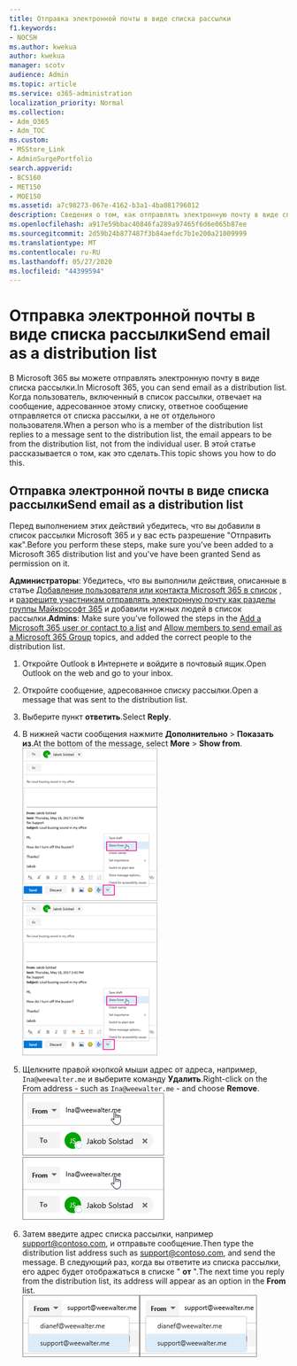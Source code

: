 ```yaml
---
title: Отправка электронной почты в виде списка рассылки
f1.keywords:
- NOCSH
ms.author: kwekua
author: kwekua
manager: scotv
audience: Admin
ms.topic: article
ms.service: o365-administration
localization_priority: Normal
ms.collection:
- Adm_O365
- Adm_TOC
ms.custom:
- MSStore_Link
- AdminSurgePortfolio
search.appverid:
- BCS160
- MET150
- MOE150
ms.assetid: a7c98273-067e-4162-b3a1-4ba081796012
description: Сведения о том, как отправлять электронную почту в виде списка рассылки в Microsoft 365.
ms.openlocfilehash: a917e59bbac40846fa289a97465f6d6e065b87ee
ms.sourcegitcommit: 2d59b24b877487f3b84aefdc7b1e200a21009999
ms.translationtype: MT
ms.contentlocale: ru-RU
ms.lasthandoff: 05/27/2020
ms.locfileid: "44399594"
---
```

# <a name="send-email-as-a-distribution-list"></a><span data-ttu-id="f30f9-103">Отправка электронной почты в виде списка рассылки</span><span class="sxs-lookup"><span data-stu-id="f30f9-103">Send email as a distribution list</span></span>

<span data-ttu-id="f30f9-104">В Microsoft 365 вы можете отправлять электронную почту в виде списка рассылки.</span><span class="sxs-lookup"><span data-stu-id="f30f9-104">In Microsoft 365, you can send email as a distribution list.</span></span> <span data-ttu-id="f30f9-105">Когда пользователь, включенный в список рассылки, отвечает на сообщение, адресованное этому списку, ответное сообщение отправляется от списка рассылки, а не от отдельного пользователя.</span><span class="sxs-lookup"><span data-stu-id="f30f9-105">When a person who is a member of the distribution list replies to a message sent to the distribution list, the email appears to be from the distribution list, not from the individual user.</span></span> <span data-ttu-id="f30f9-106">В этой статье рассказывается о том, как это сделать.</span><span class="sxs-lookup"><span data-stu-id="f30f9-106">This topic shows you how to do this.</span></span>
  
## <a name="send-email-as-a-distribution-list"></a><span data-ttu-id="f30f9-107">Отправка электронной почты в виде списка рассылки</span><span class="sxs-lookup"><span data-stu-id="f30f9-107">Send email as a distribution list</span></span>

<span data-ttu-id="f30f9-108">Перед выполнением этих действий убедитесь, что вы добавили в список рассылки Microsoft 365 и у вас есть разрешение "Отправить как".</span><span class="sxs-lookup"><span data-stu-id="f30f9-108">Before you perform these steps, make sure you've been added to a Microsoft 365 distribution list and you've have been granted Send as permission on it.</span></span>
  
 <span data-ttu-id="f30f9-109">**Администраторы**: Убедитесь, что вы выполнили действия, описанные в статье [Добавление пользователя или контакта Microsoft 365 в список](../email/add-user-or-contact-to-distribution-list.md) , и [разрешите участникам отправлять электронную почту как разделы группы Майкрософт 365](../create-groups/allow-members-to-send-as-or-send-on-behalf-of-group.md#allow-members-to-send-email-as-a-group) и добавили нужных людей в список рассылки.</span><span class="sxs-lookup"><span data-stu-id="f30f9-109">**Admins**: Make sure you've followed the steps in the [Add a Microsoft 365 user or contact to a list](../email/add-user-or-contact-to-distribution-list.md) and [Allow members to send email as a Microsoft 365 Group](../create-groups/allow-members-to-send-as-or-send-on-behalf-of-group.md#allow-members-to-send-email-as-a-group) topics, and added the correct people to the distribution list.</span></span>
  
1. <span data-ttu-id="f30f9-110">Откройте Outlook в Интернете и войдите в почтовый ящик.</span><span class="sxs-lookup"><span data-stu-id="f30f9-110">Open Outlook on the web and go to your inbox.</span></span> 
    
2. <span data-ttu-id="f30f9-111">Откройте сообщение, адресованное списку рассылки.</span><span class="sxs-lookup"><span data-stu-id="f30f9-111">Open a message that was sent to the distribution list.</span></span> 
    
3. <span data-ttu-id="f30f9-112">Выберите пункт **ответить**.</span><span class="sxs-lookup"><span data-stu-id="f30f9-112">Select **Reply**.</span></span> 
    
4. <span data-ttu-id="f30f9-113">В нижней части сообщения нажмите **Дополнительно** \> **Показать из**.</span><span class="sxs-lookup"><span data-stu-id="f30f9-113">At the bottom of the message, select **More** \> **Show from**.</span></span><br/> <span data-ttu-id="f30f9-114">![Нажмите кнопку Дополнительно, а затем выберите пункт Показать из](../../media/534f13b7-9f15-48ea-8835-ea2ed1863ece.png)</span><span class="sxs-lookup"><span data-stu-id="f30f9-114">![Select More and then choose Show From](../../media/534f13b7-9f15-48ea-8835-ea2ed1863ece.png)</span></span>
  
5. <span data-ttu-id="f30f9-115">Щелкните правой кнопкой мыши адрес от адреса, например, `Ina@weewalter.me` и выберите команду **Удалить**.</span><span class="sxs-lookup"><span data-stu-id="f30f9-115">Right-click on the From address - such as `Ina@weewalter.me` - and choose **Remove**.</span></span><br/> <span data-ttu-id="f30f9-116">![Удаление псевдонима](../../media/9b8d8e8f-dc46-499c-89bd-0a480603bf1f.png)</span><span class="sxs-lookup"><span data-stu-id="f30f9-116">![Remove the FROM alias](../../media/9b8d8e8f-dc46-499c-89bd-0a480603bf1f.png)</span></span>
  
6. <span data-ttu-id="f30f9-117">Затем введите адрес списка рассылки, например support@contoso.com, и отправьте сообщение.</span><span class="sxs-lookup"><span data-stu-id="f30f9-117">Then type the distribution list address such as support@contoso.com, and send the message.</span></span> <span data-ttu-id="f30f9-118">В следующий раз, когда вы ответите из списка рассылки, его адрес будет отображаться в списке " **от** ".</span><span class="sxs-lookup"><span data-stu-id="f30f9-118">The next time you reply from the distribution list, its address will appear as an option in the **From** list.</span></span><br/><span data-ttu-id="f30f9-119">![Псевдоним общего почтового ящика отображается](../../media/f7632a9a-9cab-446c-9e37-23ef50c5b975.png)</span><span class="sxs-lookup"><span data-stu-id="f30f9-119">![Alias of the shared mailbox appears](../../media/f7632a9a-9cab-446c-9e37-23ef50c5b975.png)</span></span>
  

